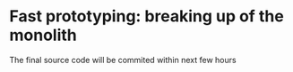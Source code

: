# Fast prototyping: breaking up of the monolith
The final source code will be commited within next few hours
